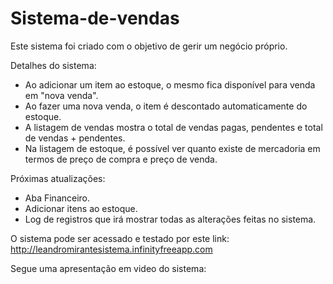 # Sistema-de-vendas
Este sistema foi criado com o objetivo de gerir um negócio próprio. 

Detalhes do sistema:
- Ao adicionar um item ao estoque, o mesmo fica disponível para venda em "nova venda".
- Ao fazer uma nova venda, o item é descontado automaticamente do estoque.
- A listagem de vendas mostra o total de vendas pagas, pendentes e total de vendas + pendentes.
- Na listagem de estoque, é possível ver quanto existe de mercadoria em termos de preço de compra e preço de venda.

Próximas atualizações: 
- Aba Financeiro.
- Adicionar itens ao estoque.
- Log de registros que irá mostrar todas as alterações feitas no sistema.

O sistema pode ser acessado e testado por este link: http://leandromirantesistema.infinityfreeapp.com

Segue uma apresentação em video do sistema:
